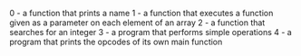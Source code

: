 0 - a function that prints a name
1 - a function that executes a function given as a parameter on each element of an array
2 - a function that searches for an integer
3 - a program that performs simple operations
4 - a program that prints the opcodes of its own main function

